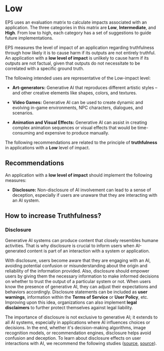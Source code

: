 # Low

EPS uses an evaluation matrix to calculate impacts associated with an application. The three categories in this matrix are **Low**, **Intermediate**, and **High**. From low to high, each category has a set of suggestions to guide future implementations.

EPS measures the level of impact of an application regarding truthfulness through how likely it is to cause harm if its outputs are not entirely truthful. An application with a **low level of impact** is unlikely to cause harm if its outputs are not factual, given that outputs do not necessitate to be correlated with a specific ground truth.

The following intended uses are representative of the Low-impact level:

- **Art-generators:** Generative AI that reproduces different artistic styles – and other creative elements like shapes, colors, and textures.

- **Video Games:** Generative AI can be used to create dynamic and evolving in-game environments, NPC characters, dialogues, and scenarios.

- **Animation and Visual Effects:** Generative AI can assist in creating complex animation sequences or visual effects that would be time-consuming and expensive to produce manually.

The following recommendations are related to the principle of **truthfulness** in applications with a **Low** level of impact.

## Recommendations

An application with a **low level of impact** should implement the following measures:

- **Disclosure:** Non-disclosure of AI involvement can lead to a sense of deception, especially if users are unaware that they are interacting with an AI system.

## How to increase Truthfulness?

### Disclosure

Generative AI systems can produce content that closely resembles humane activities. That is why disclosure is crucial to inform users when AI-generated content is part of an interaction with a system or application.

With disclosure, users become aware that they are engaging with an AI, avoiding potential confusion or misunderstanding about the origin and reliability of the information provided. Also, disclosure should empower users by giving them the necessary information to make informed decisions on whether to trust the output of a particular system or not. When users know the presence of generative AI, they can adjust their expectations and behaviors accordingly. Disclosure statements can be included as **user warnings**, information within the **Terms of Service** or **User Policy**, etc. Improving upon this idea, organizations can also implement **legal disclaimers** to further protect themselves against legal liability.

The importance of disclosure is not exclusive to generative AI; it extends to all AI systems, especially in applications where AI influences choices or decisions. In the end, whether it's decision-making algorithms, image recognition models, or recommendation engines, disclosure helps avoid confusion and deception. To learn about disclosure effects on user interactions with AI, we recommend the following studies ([source](https://arxiv.org/abs/2303.06217), [source](https://arxiv.org/abs/2311.15544)).
